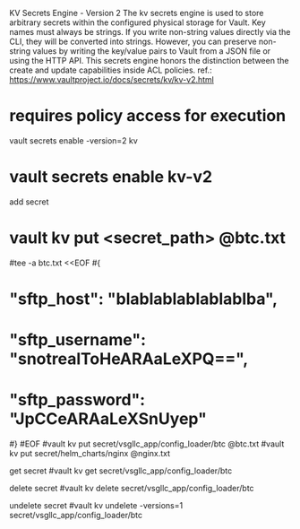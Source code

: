 KV Secrets Engine - Version 2
 The kv secrets engine is used to store arbitrary secrets within the configured physical storage for Vault.
 Key names must always be strings. If you write non-string values directly via the CLI,
 they will be converted into strings. However, you can preserve non-string values by writing the key/value pairs
 to Vault from a JSON file or using the HTTP API.
 This secrets engine honors the distinction between the create and update capabilities inside ACL policies.
 ref.: https://www.vaultproject.io/docs/secrets/kv/kv-v2.html

# requires policy access for execution

 vault secrets enable -version=2 kv
# vault secrets enable kv-v2

 add secret
# vault kv put <secret_path> @btc.txt
#tee -a btc.txt <<EOF
#{
#  "sftp_host": "blablablablablablba",
#  "sftp_username": "snotrealToHeARAaLeXPQ==",
#  "sftp_password": "JpCCeARAaLeXSnUyep"
#}
#EOF
#vault kv put secret/vsgllc_app/config_loader/btc @btc.txt
#vault kv put secret/helm_charts/nginx @nginx.txt

 get secret
#vault kv get secret/vsgllc_app/config_loader/btc

 delete secret
#vault kv delete secret/vsgllc_app/config_loader/btc

 undelete secret
#vault kv undelete -versions=1 secret/vsgllc_app/config_loader/btc


